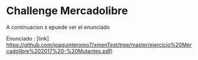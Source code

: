 # Challenge Mercadolibre

A continuacion s epuede ver el enunciado

Enunciado :
[link] https://github.com/joaquinteromo7/xmenTest/tree/master/ejercicio%20Mercadolibre%202017%20-%20Mutantes.pdf)
